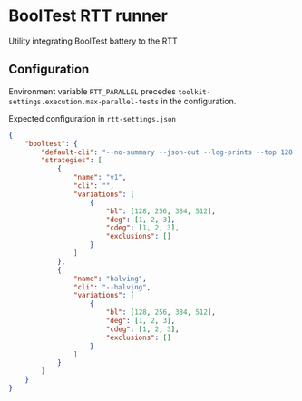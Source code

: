 # BoolTest RTT runner

Utility integrating BoolTest battery to the RTT


## Configuration

Environment variable `RTT_PARALLEL` precedes `toolkit-settings.execution.max-parallel-tests` in the configuration. 

Expected configuration in `rtt-settings.json`

```json
{
    "booltest": {
        "default-cli": "--no-summary --json-out --log-prints --top 128 --no-comb-and --only-top-comb --only-top-deg --no-term-map --topterm-heap --topterm-heap-k 256 --best-x-combs 512",
        "strategies": [
            {
                "name": "v1",
                "cli": "",
                "variations": [
                    {
                        "bl": [128, 256, 384, 512],
                        "deg": [1, 2, 3],
                        "cdeg": [1, 2, 3],
                        "exclusions": []
                    }
                ]
            },
            {
                "name": "halving",
                "cli": "--halving",
                "variations": [
                    {
                        "bl": [128, 256, 384, 512],
                        "deg": [1, 2, 3],
                        "cdeg": [1, 2, 3],
                        "exclusions": []
                    }
                ]
            }
        ]
    }
}
```
